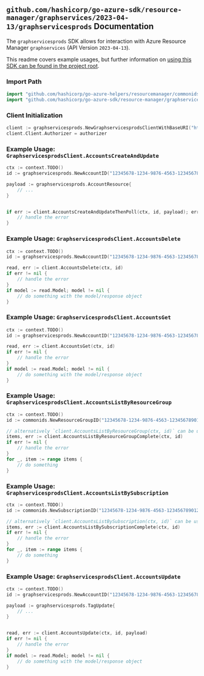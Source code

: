 
## `github.com/hashicorp/go-azure-sdk/resource-manager/graphservices/2023-04-13/graphservicesprods` Documentation

The `graphservicesprods` SDK allows for interaction with Azure Resource Manager `graphservices` (API Version `2023-04-13`).

This readme covers example usages, but further information on [using this SDK can be found in the project root](https://github.com/hashicorp/go-azure-sdk/tree/main/docs).

### Import Path

```go
import "github.com/hashicorp/go-azure-helpers/resourcemanager/commonids"
import "github.com/hashicorp/go-azure-sdk/resource-manager/graphservices/2023-04-13/graphservicesprods"
```


### Client Initialization

```go
client := graphservicesprods.NewGraphservicesprodsClientWithBaseURI("https://management.azure.com")
client.Client.Authorizer = authorizer
```


### Example Usage: `GraphservicesprodsClient.AccountsCreateAndUpdate`

```go
ctx := context.TODO()
id := graphservicesprods.NewAccountID("12345678-1234-9876-4563-123456789012", "example-resource-group", "accountName")

payload := graphservicesprods.AccountResource{
	// ...
}


if err := client.AccountsCreateAndUpdateThenPoll(ctx, id, payload); err != nil {
	// handle the error
}
```


### Example Usage: `GraphservicesprodsClient.AccountsDelete`

```go
ctx := context.TODO()
id := graphservicesprods.NewAccountID("12345678-1234-9876-4563-123456789012", "example-resource-group", "accountName")

read, err := client.AccountsDelete(ctx, id)
if err != nil {
	// handle the error
}
if model := read.Model; model != nil {
	// do something with the model/response object
}
```


### Example Usage: `GraphservicesprodsClient.AccountsGet`

```go
ctx := context.TODO()
id := graphservicesprods.NewAccountID("12345678-1234-9876-4563-123456789012", "example-resource-group", "accountName")

read, err := client.AccountsGet(ctx, id)
if err != nil {
	// handle the error
}
if model := read.Model; model != nil {
	// do something with the model/response object
}
```


### Example Usage: `GraphservicesprodsClient.AccountsListByResourceGroup`

```go
ctx := context.TODO()
id := commonids.NewResourceGroupID("12345678-1234-9876-4563-123456789012", "example-resource-group")

// alternatively `client.AccountsListByResourceGroup(ctx, id)` can be used to do batched pagination
items, err := client.AccountsListByResourceGroupComplete(ctx, id)
if err != nil {
	// handle the error
}
for _, item := range items {
	// do something
}
```


### Example Usage: `GraphservicesprodsClient.AccountsListBySubscription`

```go
ctx := context.TODO()
id := commonids.NewSubscriptionID("12345678-1234-9876-4563-123456789012")

// alternatively `client.AccountsListBySubscription(ctx, id)` can be used to do batched pagination
items, err := client.AccountsListBySubscriptionComplete(ctx, id)
if err != nil {
	// handle the error
}
for _, item := range items {
	// do something
}
```


### Example Usage: `GraphservicesprodsClient.AccountsUpdate`

```go
ctx := context.TODO()
id := graphservicesprods.NewAccountID("12345678-1234-9876-4563-123456789012", "example-resource-group", "accountName")

payload := graphservicesprods.TagUpdate{
	// ...
}


read, err := client.AccountsUpdate(ctx, id, payload)
if err != nil {
	// handle the error
}
if model := read.Model; model != nil {
	// do something with the model/response object
}
```
